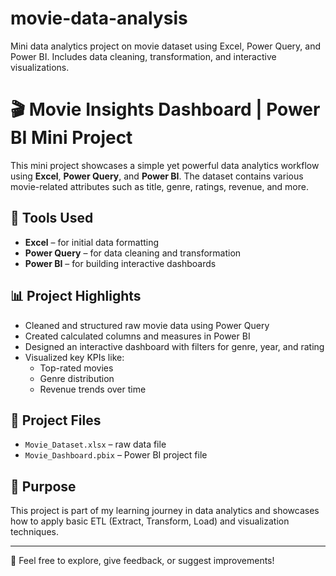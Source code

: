 # movie-data-analysis
 Mini data analytics project on movie dataset using Excel, Power Query, and Power BI. Includes data cleaning, transformation, and interactive visualizations.
# 🎬 Movie Insights Dashboard | Power BI Mini Project

This mini project showcases a simple yet powerful data analytics workflow using **Excel**, **Power Query**, and **Power BI**. The dataset contains various movie-related attributes such as title, genre, ratings, revenue, and more.

## 📌 Tools Used
- **Excel** – for initial data formatting
- **Power Query** – for data cleaning and transformation
- **Power BI** – for building interactive dashboards

## 📊 Project Highlights
- Cleaned and structured raw movie data using Power Query
- Created calculated columns and measures in Power BI
- Designed an interactive dashboard with filters for genre, year, and rating
- Visualized key KPIs like:
  - Top-rated movies
  - Genre distribution
  - Revenue trends over time

## 📁 Project Files
- `Movie_Dataset.xlsx` – raw data file
- `Movie_Dashboard.pbix` – Power BI project file

## 🚀 Purpose
This project is part of my learning journey in data analytics and showcases how to apply basic ETL (Extract, Transform, Load) and visualization techniques.

---

🔗 Feel free to explore, give feedback, or suggest improvements!
